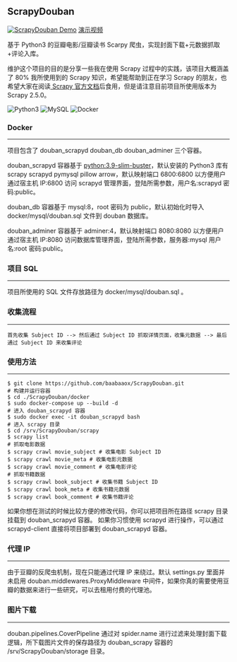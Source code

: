 ## ScrapyDouban

[![ScrapyDouban Demo](https://img.youtube.com/vi/Fyrvrb0rqvE/0.jpg)](https://www.youtube.com/watch?v=Fyrvrb0rqvE) [演示视频](https://www.youtube.com/watch?v=Fyrvrb0rqvE)

基于 Python3 的豆瓣电影/豆瓣读书 Scarpy 爬虫，实现封面下载+元数据抓取+评论入库。

维护这个项目的目的是分享一些我在使用 Scrapy 过程中的实践，该项目大概涵盖了 80% 我所使用到的 Scrapy 知识，希望能帮助到正在学习 Scrapy 的朋友，也希望大家在阅读[ Scrapy 官方文档](https://scrapy.readthedocs.io/en/stable/index.html)后食用，但是请注意目前项目所使用版本为 Scrapy 2.5.0。

![Python3](https://www.python.org/static/community_logos/python-powered-w-200x80.png)
![MySQL](https://www.mysql.com/common/logos/powered-by-mysql-167x86.png)
![Docker](https://www.docker.com/sites/default/files/horizontal.png)

### Docker
-------
项目包含了 douban_scrapyd douban_db douban_adminer 三个容器。

douban_scrapyd 容器基于 [python:3.9-slim-buster](https://pythonspeed.com/articles/base-image-python-docker-images/)，默认安装的 Python3 库有 scrapy scrapyd pymysql pillow arrow，默认映射端口 6800:6800 以方便用户通过宿主机 IP:6800 访问 scrapyd 管理界面，登陆所需参数，用户名:scrapyd 密码:public。

douban_db 容器基于 mysql:8，root 密码为 public，默认初始化时导入 docker/mysql/douban.sql 文件到 douban 数据库。

douban_adminer 容器基于 adminer:4，默认映射端口 8080:8080 以方便用户通过宿主机 IP:8080 访问数据库管理界面，登陆所需参数，服务器:mysql 用户名:root 密码:public。


### 项目 SQL
------

项目所使用的 SQL 文件存放路径为 docker/mysql/douban.sql 。

### 收集流程
-------

    首先收集 Subject ID --> 然后通过 Subject ID 抓取详情页面，收集元数据 --> 最后通过 Subject ID 来收集评论

### 使用方法
-------
    $ git clone https://github.com/baabaaox/ScrapyDouban.git
    # 构建并运行容器
    $ cd ./ScrapyDouban/docker
    $ sudo docker-compose up --build -d
    # 进入 douban_scrapyd 容器
    $ sudo docker exec -it douban_scrapyd bash
    # 进入 scrapy 目录
    $ cd /srv/ScrapyDouban/scrapy
    $ scrapy list
    # 抓取电影数据
    $ scrapy crawl movie_subject # 收集电影 Subject ID
    $ scrapy crawl movie_meta # 收集电影元数据
    $ scrapy crawl movie_comment # 收集电影评论
    # 抓取书籍数据
    $ scrapy crawl book_subject # 收集书籍 Subject ID
    $ scrapy crawl book_meta # 收集书籍元数据
    $ scrapy crawl book_comment # 收集书籍评论

如果你想在测试的时候比较方便的修改代码，你可以把项目所在路径 scrapy 目录挂载到 douban_scrapyd 容器。
如果你习惯使用 scrapyd 进行操作，可以通过 scrapyd-client 直接将项目部署到 douban_scrapyd 容器。

### 代理 IP
--------

由于豆瓣的反爬虫机制，现在只能通过代理 IP 来绕过。默认 settings.py 里面并未启用 douban.middlewares.ProxyMiddleware 中间件，如果你真的需要使用豆瓣的数据来进行一些研究，可以去租用付费的代理池。


### 图片下载
--------

douban.pipelines.CoverPipeline 通过对 spider.name 进行过滤来处理封面下载逻辑，所下载图片文件的保存路径为 douban_scrapy 容器的 /srv/ScrapyDouban/storage 目录。
